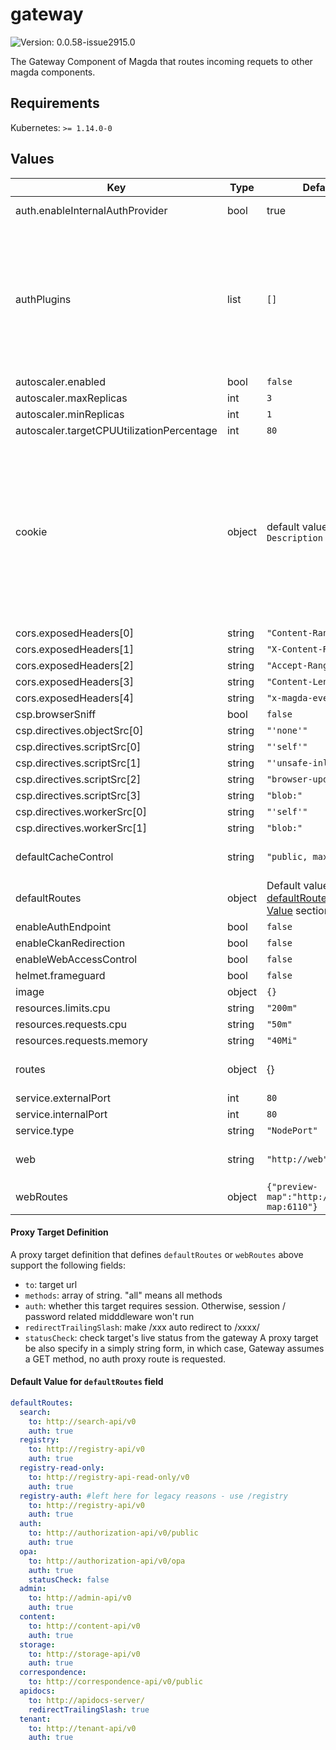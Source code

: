 # gateway

![Version: 0.0.58-issue2915.0](https://img.shields.io/badge/Version-0.0.58--issue2915.0-informational?style=flat-square)

The Gateway Component of Magda that routes incoming requets to other magda components.

## Requirements

Kubernetes: `>= 1.14.0-0`

## Values

| Key | Type | Default | Description |
|-----|------|---------|-------------|
| auth.enableInternalAuthProvider | bool | true | Whether enable magda internal authentication provider.  |
| authPlugins | list | `[]` | a list of authentication plugin config item.  Each authentication plugin config item can contain the following fields: <ul> <li>`key`: (string) the unique key of the auth plugin. Allowed characters: [a-zA-Z0-9\-] </li> <li>`baseUrl`: (string) the `baseUrl` where gateway proxy request to. </li> </ul> More info on authentication plugin see [Authentication Plugin Specification](https://github.com/magda-io/magda/blob/master/docs/docs/authentication-plugin-spec.md) |
| autoscaler.enabled | bool | `false` |  |
| autoscaler.maxReplicas | int | `3` |  |
| autoscaler.minReplicas | int | `1` |  |
| autoscaler.targetCPUUtilizationPercentage | int | `80` |  |
| cookie | object | default value see `Description` | Session cookie settings. <br/> More info: https://github.com/expressjs/session#cookie <br/> Supported options are:<br/> <ul> <li>`expires`: A fix cookie expire date. The expires option should not be set directly; instead only use the maxAge option.</li> <li>`httpOnly`: Default: true.</li> <li>`maxAge`: Default: 7 * 60 * 60 * 1000 (7 hours)</li> <li>`path`: Default: '/'.</li> <li>`sameSite`: Default: lax </li> <li>`secure`: Default: "auto" </li> </ul> |
| cors.exposedHeaders[0] | string | `"Content-Range"` |  |
| cors.exposedHeaders[1] | string | `"X-Content-Range"` |  |
| cors.exposedHeaders[2] | string | `"Accept-Ranges"` |  |
| cors.exposedHeaders[3] | string | `"Content-Length"` |  |
| cors.exposedHeaders[4] | string | `"x-magda-event-id"` |  |
| csp.browserSniff | bool | `false` |  |
| csp.directives.objectSrc[0] | string | `"'none'"` |  |
| csp.directives.scriptSrc[0] | string | `"'self'"` |  |
| csp.directives.scriptSrc[1] | string | `"'unsafe-inline'"` |  |
| csp.directives.scriptSrc[2] | string | `"browser-update.org"` |  |
| csp.directives.scriptSrc[3] | string | `"blob:"` |  |
| csp.directives.workerSrc[0] | string | `"'self'"` |  |
| csp.directives.workerSrc[1] | string | `"blob:"` |  |
| defaultCacheControl | string | `"public, max-age=60"` | If a response that goes through the gateway doesn't set Cache-Control, it'll be set to this value. Set to null to disable. |
| defaultRoutes | object | Default value see [defaultRoutes Default Value](#default-value-for-defaultroutes-field) section below | Default routes list here are available under `/api/v0/` path. See [Proxy Target Definition](#proxy-target-definition) section below for route format. |
| enableAuthEndpoint | bool | `false` |  |
| enableCkanRedirection | bool | `false` |  |
| enableWebAccessControl | bool | `false` |  |
| helmet.frameguard | bool | `false` |  |
| image | object | `{}` |  |
| resources.limits.cpu | string | `"200m"` |  |
| resources.requests.cpu | string | `"50m"` |  |
| resources.requests.memory | string | `"40Mi"` |  |
| routes | object | {} | routes list here are available under `/api/v0/` path. If empty, the value of `defaultRoutes` will be used. See below. |
| service.externalPort | int | `80` |  |
| service.internalPort | int | `80` |  |
| service.type | string | `"NodePort"` |  |
| web | string | `"http://web"` | Default web route.  This is the last route of the proxy. Main UI should be served from here. |
| webRoutes | object | `{"preview-map":"http://preview-map:6110"}` | extra web routes. See [Proxy Target Definition](#proxy-target-definition) section below for route format. |

#### Proxy Target Definition

A proxy target definition that defines `defaultRoutes` or `webRoutes` above support the following fields:
- `to`: target url
- `methods`: array of string. "all" means all methods
- `auth`: whether this target requires session. Otherwise, session / password related midddleware won't run
- `redirectTrailingSlash`: make /xxx auto redirect to /xxxx/
- `statusCheck`: check target's live status from the gateway
A proxy target be also specify in a simply string form, in which case, Gateway assumes a GET method, no auth proxy route is requested.

#### Default Value for `defaultRoutes` field

```yaml
defaultRoutes:
  search:
    to: http://search-api/v0
    auth: true
  registry:
    to: http://registry-api/v0
    auth: true
  registry-read-only:
    to: http://registry-api-read-only/v0
    auth: true
  registry-auth: #left here for legacy reasons - use /registry
    to: http://registry-api/v0
    auth: true
  auth:
    to: http://authorization-api/v0/public
    auth: true
  opa:
    to: http://authorization-api/v0/opa
    auth: true
    statusCheck: false
  admin:
    to: http://admin-api/v0
    auth: true
  content:
    to: http://content-api/v0
    auth: true
  storage:
    to: http://storage-api/v0
    auth: true
  correspondence:
    to: http://correspondence-api/v0/public
  apidocs:
    to: http://apidocs-server/
    redirectTrailingSlash: true
  tenant:
    to: http://tenant-api/v0
    auth: true
```